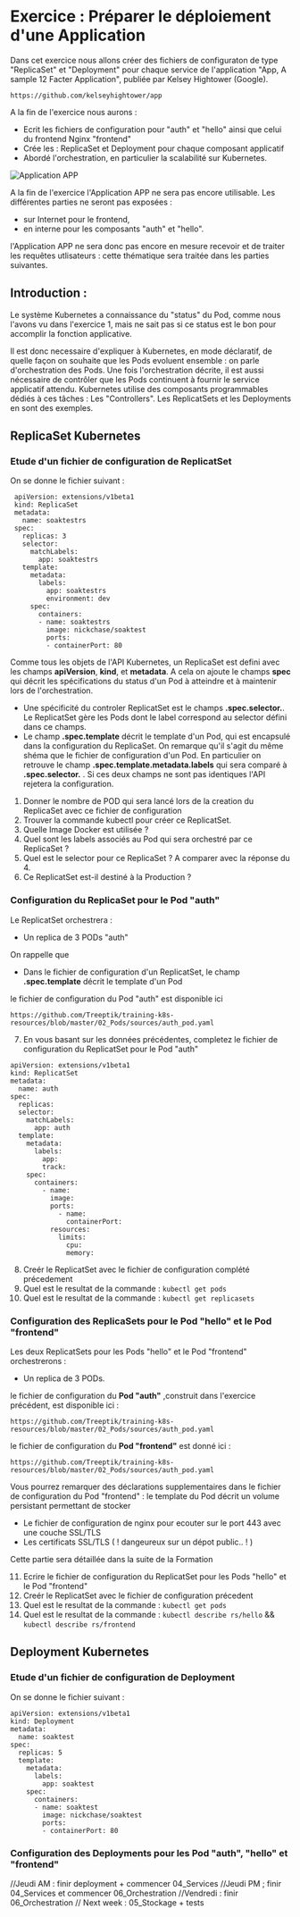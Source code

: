 # Exercice : Préparer le déploiement d'une Application 

Dans cet exercice nous allons créer des fichiers de configuraton de type "ReplicaSet" et "Deployment" pour chaque service de l'application  "App, A sample 12 Facter Application", publiée par Kelsey Hightower (Google). 

`https://github.com/kelseyhightower/app`



A la fin de l'exercice nous aurons : 
- Ecrit les fichiers de configuration pour "auth" et "hello" ainsi que celui du frontend Nginx "frontend"
- Crée les : ReplicaSet et Deployment pour chaque composant applicatif
- Abordé l'orchestration, en particulier la scalabilité sur Kubernetes.

![Application APP](https://github.com/Treeptik/training-k8s-resources/blob/master/03_ReplicatSet_Deployment/images/Treeptik-training-k8s-exo3-1.jpg?raw=true "Application APP")


A la fin de l'exercice l'Application APP ne sera pas encore utilisable. Les différentes parties ne seront pas exposées : 
- sur Internet pour le frontend, 
- en interne pour les composants "auth" et "hello". 

l'Application APP ne sera donc pas encore en mesure recevoir et de traiter les requêtes utlisateurs : cette thématique sera traitée dans les parties suivantes. 
  
## Introduction : 

Le système Kubernetes a connaissance du "status" du Pod, comme nous l'avons vu dans l'exercice 1, mais ne sait pas si ce status est le bon pour accomplir la fonction applicative. 

Il est donc necessaire d'expliquer à Kubernetes, en mode déclaratif, de quelle façon on souhaite que les Pods evoluent ensemble : on parle d'orchestration des Pods. Une fois l'orchestration décrite, il est aussi nécessaire de contrôler que les Pods continuent à fournir le service applicatif attendu. Kubernetes utilise des composants programmables dédiés à ces tâches : Les "Controllers". Les ReplicatSets et les Deployments en sont des exemples.  


## ReplicaSet Kubernetes

### Etude d'un fichier de configuration de ReplicatSet

On se donne le fichier suivant :

```
 apiVersion: extensions/v1beta1
 kind: ReplicaSet
 metadata:
   name: soaktestrs
 spec:
   replicas: 3
   selector:
     matchLabels:
       app: soaktestrs
   template:
     metadata:
       labels:
         app: soaktestrs
         environment: dev
     spec:
       containers:
       - name: soaktestrs
         image: nickchase/soaktest
         ports:
         - containerPort: 80
```

Comme tous les objets de l'API Kubernetes, un ReplicaSet est defini avec les champs **apiVersion**, **kind**, et **metadata**. A cela on ajoute le champs **spec** qui décrit les spécifications du status d'un Pod à atteindre et à maintenir lors de l'orchestration. 

- Une spécificité du controler ReplicatSet est le champs **.spec.selector.**. Le ReplicatSet gère les Pods dont le label correspond au selector défini dans ce champs.
- Le champ **.spec.template** décrit le template d'un Pod, qui est encapsulé dans la configuration du ReplicaSet. On remarque qu'il s'agit du même shéma que le fichier de configuration d'un Pod. En particulier on retrouve le champ **.spec.template.metadata.labels** qui sera comparé à **.spec.selector.** . Si ces deux champs ne sont pas identiques l'API rejetera la configuration. 


1. Donner le nombre de POD qui sera lancé lors de la creation du ReplicaSet avec ce fichier de configuration
2. Trouver la commande kubectl pour créer ce ReplicatSet. 
3. Quelle Image Docker est utilisée ? 
4. Quel sont les labels associés au Pod qui sera orchestré par ce ReplicaSet ? 
5. Quel est le selector pour ce ReplicaSet ? A comparer avec la réponse du 4. 
6. Ce ReplicatSet est-il destiné à la Production ? 


### Configuration du ReplicaSet pour le Pod "auth"

Le ReplicatSet orchestrera :
- Un replica de 3 PODs "auth"

On rappelle que 
- Dans le fichier de configuration d'un ReplicatSet, le champ **.spec.template** décrit le template d'un Pod

le fichier de configuration du Pod "auth" est disponible ici 

`https://github.com/Treeptik/training-k8s-resources/blob/master/02_Pods/sources/auth_pod.yaml`


7. En vous basant sur les données précédentes, completez le fichier de configuration du ReplicatSet pour le Pod "auth"

```
apiVersion: extensions/v1beta1
kind: ReplicatSet
metadata:
  name: auth
spec:
  replicas: 
  selector:
    matchLabels:
      app: auth
  template:
    metadata:
      labels:
        app: 
        track:
    spec:
      containers:
        - name: 
          image: 
          ports:
            - name: 
              containerPort: 
          resources:
            limits:
              cpu: 
              memory: 
```

8. Creér le ReplicatSet avec le fichier de configuration complété précedement  
9. Quel est le resultat de la commande : `kubectl get pods`
10. Quel est le resultat de la commande : `kubectl get replicasets`

### Configuration des ReplicaSets pour le Pod "hello" et le Pod "frontend"

Les deux ReplicatSets pour les Pods "hello" et le Pod "frontend" orchestrerons :
- Un replica de 3 PODs. 

le fichier de configuration du __Pod "auth"__ ,construit dans l'exercice précédent, est disponible ici :

`https://github.com/Treeptik/training-k8s-resources/blob/master/02_Pods/sources/auth_pod.yaml`

le fichier de configuration du __Pod "frontend"__ est donné ici :

`https://github.com/Treeptik/training-k8s-resources/blob/master/02_Pods/sources/auth_pod.yaml`

Vous pourrez remarquer des déclarations supplementaires dans le fichier de configuration du Pod "frontend" : le template du Pod décrit un volume persistant permettant de stocker 
- Le fichier de configuration de nginx pour ecouter sur le port 443 avec une couche SSL/TLS
- Les certificats SSL/TLS ( ! dangeureux sur un dépot public.. ! )

Cette partie sera détaillée dans la suite de la Formation 
 
11. Ecrire le fichier de configuration du ReplicatSet pour les Pods "hello" et le Pod "frontend"
12. Creér le ReplicatSet avec le fichier de configuration précedent 
13. Quel est le resultat de la commande : `kubectl get pods`
14. Quel est le resultat de la commande : `kubectl describe rs/hello` && `kubectl describe rs/frontend`


## Deployment Kubernetes

### Etude d'un fichier de configuration de Deployment

On se donne le fichier suivant :

```
apiVersion: extensions/v1beta1
kind: Deployment
metadata:
  name: soaktest
spec:
  replicas: 5
  template:
    metadata:
      labels:
        app: soaktest
    spec:
      containers:
      - name: soaktest
        image: nickchase/soaktest
        ports:
        - containerPort: 80
```

### Configuration des Deployments pour les Pod "auth", "hello" et "frontend"

//Jeudi AM : finir deployment + commencer 04_Services
//Jeudi PM ; finir 04_Services et commencer 06_Orchestration 
//Vendredi : finir 06_Orchestration
// Next week : 05_Stockage + tests


